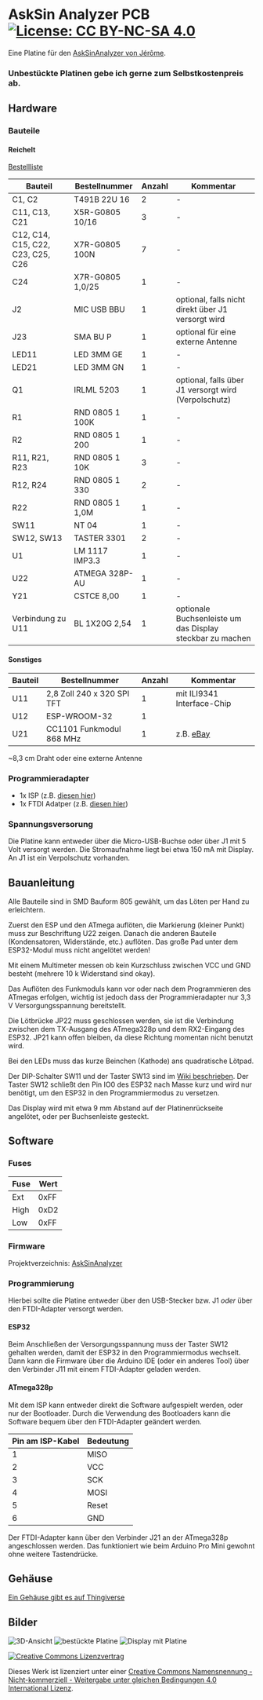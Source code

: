 # AskSin Analyzer PCB     [![License: CC BY-NC-SA 4.0](https://img.shields.io/badge/License-CC%20BY--NC--SA%204.0-lightgrey.svg)](https://creativecommons.org/licenses/by-nc-sa/4.0/)

Eine Platine für den [AskSinAnalyzer von Jérôme](https://github.com/jp112sdl/AskSinAnalyzer). 

### Unbestückte Platinen gebe ich gerne zum Selbstkostenpreis ab.

## Hardware

### Bauteile

#### Reichelt

[Bestellliste](https://www.reichelt.de/my/1602822)

Bauteil                           | Bestellnummer    | Anzahl | Kommentar
--------------------------------- | ---------------- | ------ | ---------
C1, C2                            | T491B 22U 16     |   2    | -
C11, C13, C21                     | X5R-G0805 10/16  |   3    | -
C12, C14, C15, C22, C23, C25, C26 | X7R-G0805 100N   |   7    | -
C24                               | X7R-G0805 1,0/25 |   1    | -
J2                                | MIC USB BBU      |   1    | optional, falls nicht direkt über J1 versorgt wird
J23                               | SMA BU P         |   1    | optional für eine externe Antenne
LED11                             | LED 3MM GE       |   1    | -
LED21                             | LED 3MM GN       |   1    | -
Q1                                | IRLML 5203       |   1    | optional, falls über J1 versorgt wird (Verpolschutz)
R1                                | RND 0805 1 100K  |   1    | -
R2                                | RND 0805 1 200   |   1    | -
R11, R21, R23                     | RND 0805 1 10K   |   3    | -
R12, R24                          | RND 0805 1 330   |   2    | -
R22                               | RND 0805 1 1,0M  |   1    | -
SW11                              | NT 04            |   1    | -
SW12, SW13                        | TASTER 3301      |   2    | -
U1                                | LM 1117 IMP3.3   |   1    | -
U22                               | ATMEGA 328P-AU   |   1    | -
Y21                               | CSTCE 8,00       |   1    | -
Verbindung zu U11                 | BL 1X20G 2,54    |   1    | optionale Buchsenleiste um das Display steckbar zu machen



#### Sonstiges

Bauteil | Bestellnummer              | Anzahl | Kommentar
------- | -------------------------- | ------ | ---------
U11     | 2,8 Zoll 240 x 320 SPI TFT |   1    | mit ILI9341 Interface-Chip
U12     | ESP-WROOM-32               |   1    |
U21     | CC1101 Funkmodul 868 MHz   |   1    | z.B. [eBay](https://www.ebay.de/itm/272455136087)

~8,3 cm Draht oder eine externe Antenne


### Programmieradapter
- 1x ISP (z.B. [diesen hier](https://www.diamex.de/dxshop/USB-ISP-Programmer-fuer-Atmel-AVR-Rev2))
- 1x FTDI Adatper (z.B. [diesen hier](https://www.amazon.de/dp/B01N9RZK6I/))


### Spannungsversorung

Die Platine kann entweder über die Micro-USB-Buchse oder über J1 mit 5 Volt versorgt werden. Die Stromaufnahme liegt bei etwa 150 mA mit Display.
An J1 ist ein Verpolschutz vorhanden.

## Bauanleitung

Alle Bauteile sind in SMD Bauform 805 gewählt, um das Löten per Hand zu erleichtern.

Zuerst den ESP und den ATmega auflöten, die Markierung (kleiner Punkt) muss zur Beschriftung U22 zeigen.
Danach die anderen Bauteile (Kondensatoren, Widerstände, etc.) auflöten.
Das große Pad unter dem ESP32-Modul muss nicht angelötet werden!

Mit einem Multimeter messen ob kein Kurzschluss zwischen VCC und GND besteht (mehrere 10 k Widerstand sind okay).

Das Auflöten des Funkmoduls kann vor oder nach dem Programmieren des ATmegas erfolgen, wichtig ist jedoch dass der Programmieradapter nur 3,3 V Versorgungsspannung bereitstellt.

Die Lötbrücke JP22 muss geschlossen werden, sie ist die Verbindung zwischen dem TX-Ausgang des ATmega328p und dem RX2-Eingang des ESP32.
JP21 kann offen bleiben, da diese Richtung momentan nicht benutzt wird.

Bei den LEDs muss das kurze Beinchen (Kathode) ans quadratische Lötpad.

Der DIP-Schalter SW11 und der Taster SW13 sind im [Wiki beschrieben](https://github.com/jp112sdl/AskSinAnalyzer/wiki/Elektronik_Verdrahtung).
Der Taster SW12 schließt den Pin IO0 des ESP32 nach Masse kurz und wird nur benötigt, um den ESP32 in den Programmiermodus zu versetzen.

Das Display wird mit etwa 9 mm Abstand auf der Platinenrückseite angelötet, oder per Buchsenleiste gesteckt.



## Software

### Fuses

Fuse | Wert
---- | ---
Ext  | 0xFF
High | 0xD2
Low  | 0xFF


### Firmware

Projektverzeichnis: [AskSinAnalyzer](https://github.com/jp112sdl/AskSinAnalyzer)


### Programmierung

Hierbei sollte die Platine entweder über den USB-Stecker bzw. J1 *oder* über den FTDI-Adapter versorgt werden.

#### ESP32
Beim Anschließen der Versorgungsspannung muss der Taster SW12 gehalten werden, damit der ESP32 in den Programmiermodus wechselt.
Dann kann die Firmware über die Arduino IDE (oder ein anderes Tool) über den Verbinder J11 mit einem FTDI-Adapter geladen werden.

#### ATmega328p
Mit dem ISP kann entweder direkt die Software aufgespielt werden, oder nur der Bootloader.
Durch die Verwendung des Bootloaders kann die Software bequem über den FTDI-Adapter geändert werden.

Pin am ISP-Kabel | Bedeutung
---------------- | ----------
1                | MISO
2                | VCC
3                | SCK
4                | MOSI
5                | Reset
6                | GND

Der FTDI-Adapter kann über den Verbinder J21 an der ATmega328p angeschlossen werden. Das funktioniert wie beim Arduino Pro Mini gewohnt ohne weitere Tastendrücke.


## Gehäuse
[Ein Gehäuse gibt es auf Thingiverse](https://www.thingiverse.com/thing:3788587)


## Bilder
![3D-Ansicht](https://github.com/stan23/myPCBs/blob/master/AskSinAnalyzer/Bilder/AskSinAnalyzer_V0.1_Board_top_rendered.png)
![bestückte Platine](https://github.com/stan23/myPCBs/blob/master/AskSinAnalyzer/Bilder/Platine_bestückt.jpg)
![Display mit Platine](https://github.com/stan23/myPCBs/blob/master/AskSinAnalyzer/Bilder/Platine_Display.jpg)



[![Creative Commons Lizenzvertrag](https://i.creativecommons.org/l/by-nc-sa/4.0/88x31.png)](http://creativecommons.org/licenses/by-nc-sa/4.0/)

Dieses Werk ist lizenziert unter einer [Creative Commons Namensnennung - Nicht-kommerziell - Weitergabe unter gleichen Bedingungen 4.0 International Lizenz](http://creativecommons.org/licenses/by-nc-sa/4.0/).
